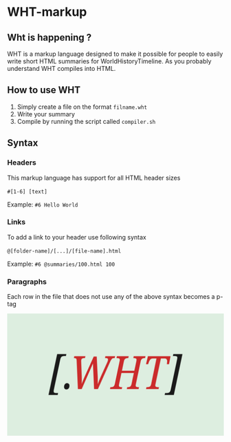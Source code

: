 # WHT-markup
## Wht is happening ?
WHT is a markup language designed to make it possible for people to easily write short HTML summaries for WorldHistoryTimeline.
As you probably understand WHT compiles into HTML.

## How to use WHT
1. Simply create a file on the format <code>filname.wht</code>
2. Write your summary
3. Compile by running the script called <code>compiler.sh</code>

## Syntax
### Headers
This markup language has support for all HTML header sizes

<code>#[1-6] [text]</code>

Example: <code>#6 Hello World</code>

### Links
To add a link to your header use following syntax

<code>@[folder-name]/[...]/[file-name].html</code>

Example: <code>#6 @summaries/100.html 100</code>

### Paragraphs
Each row in the file that does not use any of the above syntax becomes a p-tag


![test](template.png)

